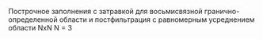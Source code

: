 Построчное заполнения с затравкой для восьмисвязной гранично-определенной области и постфильтрация с равномерным усреднением области NхN N = 3
